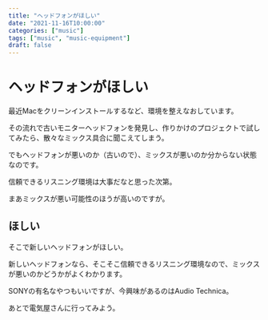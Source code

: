 ```yaml
---
title: "ヘッドフォンがほしい"
date: "2021-11-16T10:00:00"
categories: ["music"]
tags: ["music", "music-equipment"]
draft: false
---
```


# ヘッドフォンがほしい

最近Macをクリーンインストールするなど、環境を整えなおしています。

その流れで古いモニターヘッドフォンを発見し、作りかけのプロジェクトで試してみたら、散々なミックス具合に聞こえてしまう。

でもヘッドフォンが悪いのか（古いので）、ミックスが悪いのか分からない状態なのです。

信頼できるリスニング環境は大事だなと思った次第。

まあミックスが悪い可能性のほうが高いのですが。

## ほしい

そこで新しいヘッドフォンがほしい。

新しいヘッドフォンなら、そこそこ信頼できるリスニング環境なので、ミックスが悪いのかどうかがよくわかります。

SONYの有名なやつもいいですが、今興味があるのはAudio Technica。

あとで電気屋さんに行ってみよう。
